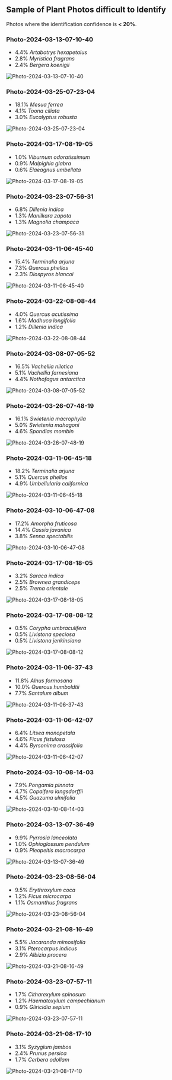 ## Sample of Plant Photos difficult to Identify

Photos where the identification confidence is **< 20%**.

### Photo-2024-03-13-07-10-40

* 4.4% *Artabotrys hexapetalus*
* 2.8% *Myristica fragrans*
* 2.4% *Bergera koenigii*

![Photo-2024-03-13-07-10-40](data/images/Photo-2024-03-13-07-10-40.jpg)

### Photo-2024-03-25-07-23-04

* 18.1% *Mesua ferrea*
* 4.1% *Toona ciliata*
* 3.0% *Eucalyptus robusta*

![Photo-2024-03-25-07-23-04](data/images/Photo-2024-03-25-07-23-04.jpg)

### Photo-2024-03-17-08-19-05

* 1.0% *Viburnum odoratissimum*
* 0.9% *Malpighia glabra*
* 0.6% *Elaeagnus umbellata*

![Photo-2024-03-17-08-19-05](data/images/Photo-2024-03-17-08-19-05.jpg)

### Photo-2024-03-23-07-56-31

* 6.8% *Dillenia indica*
* 1.3% *Manilkara zapota*
* 1.3% *Magnolia champaca*

![Photo-2024-03-23-07-56-31](data/images/Photo-2024-03-23-07-56-31.jpg)

### Photo-2024-03-11-06-45-40

* 15.4% *Terminalia arjuna*
* 7.3% *Quercus phellos*
* 2.3% *Diospyros blancoi*

![Photo-2024-03-11-06-45-40](data/images/Photo-2024-03-11-06-45-40.jpg)

### Photo-2024-03-22-08-08-44

* 4.0% *Quercus acutissima*
* 1.6% *Madhuca longifolia*
* 1.2% *Dillenia indica*

![Photo-2024-03-22-08-08-44](data/images/Photo-2024-03-22-08-08-44.jpg)

### Photo-2024-03-08-07-05-52

* 16.5% *Vachellia nilotica*
* 5.1% *Vachellia farnesiana*
* 4.4% *Nothofagus antarctica*

![Photo-2024-03-08-07-05-52](data/images/Photo-2024-03-08-07-05-52.jpg)

### Photo-2024-03-26-07-48-19

* 16.1% *Swietenia macrophylla*
* 5.0% *Swietenia mahagoni*
* 4.6% *Spondias mombin*

![Photo-2024-03-26-07-48-19](data/images/Photo-2024-03-26-07-48-19.jpg)

### Photo-2024-03-11-06-45-18

* 18.2% *Terminalia arjuna*
* 5.1% *Quercus phellos*
* 4.9% *Umbellularia californica*

![Photo-2024-03-11-06-45-18](data/images/Photo-2024-03-11-06-45-18.jpg)

### Photo-2024-03-10-06-47-08

* 17.2% *Amorpha fruticosa*
* 14.4% *Cassia javanica*
* 3.8% *Senna spectabilis*

![Photo-2024-03-10-06-47-08](data/images/Photo-2024-03-10-06-47-08.jpg)

### Photo-2024-03-17-08-18-05

* 3.2% *Saraca indica*
* 2.5% *Brownea grandiceps*
* 2.5% *Trema orientale*

![Photo-2024-03-17-08-18-05](data/images/Photo-2024-03-17-08-18-05.jpg)

### Photo-2024-03-17-08-08-12

* 0.5% *Corypha umbraculifera*
* 0.5% *Livistona speciosa*
* 0.5% *Livistona jenkinsiana*

![Photo-2024-03-17-08-08-12](data/images/Photo-2024-03-17-08-08-12.jpg)

### Photo-2024-03-11-06-37-43

* 11.8% *Alnus formosana*
* 10.0% *Quercus humboldtii*
* 7.7% *Santalum album*

![Photo-2024-03-11-06-37-43](data/images/Photo-2024-03-11-06-37-43.jpg)

### Photo-2024-03-11-06-42-07

* 6.4% *Litsea monopetala*
* 4.6% *Ficus fistulosa*
* 4.4% *Byrsonima crassifolia*

![Photo-2024-03-11-06-42-07](data/images/Photo-2024-03-11-06-42-07.jpg)

### Photo-2024-03-10-08-14-03

* 7.9% *Pongamia pinnata*
* 4.7% *Copaifera langsdorffii*
* 4.5% *Guazuma ulmifolia*

![Photo-2024-03-10-08-14-03](data/images/Photo-2024-03-10-08-14-03.jpg)

### Photo-2024-03-13-07-36-49

* 9.9% *Pyrrosia lanceolata*
* 1.0% *Ophioglossum pendulum*
* 0.9% *Pleopeltis macrocarpa*

![Photo-2024-03-13-07-36-49](data/images/Photo-2024-03-13-07-36-49.jpg)

### Photo-2024-03-23-08-56-04

* 9.5% *Erythroxylum coca*
* 1.2% *Ficus microcarpa*
* 1.1% *Osmanthus fragrans*

![Photo-2024-03-23-08-56-04](data/images/Photo-2024-03-23-08-56-04.jpg)

### Photo-2024-03-21-08-16-49

* 5.5% *Jacaranda mimosifolia*
* 3.1% *Pterocarpus indicus*
* 2.9% *Albizia procera*

![Photo-2024-03-21-08-16-49](data/images/Photo-2024-03-21-08-16-49.jpg)

### Photo-2024-03-23-07-57-11

* 1.7% *Citharexylum spinosum*
* 1.2% *Haematoxylum campechianum*
* 0.9% *Gliricidia sepium*

![Photo-2024-03-23-07-57-11](data/images/Photo-2024-03-23-07-57-11.jpg)

### Photo-2024-03-21-08-17-10

* 3.1% *Syzygium jambos*
* 2.4% *Prunus persica*
* 1.7% *Cerbera odollam*

![Photo-2024-03-21-08-17-10](data/images/Photo-2024-03-21-08-17-10.jpg)
